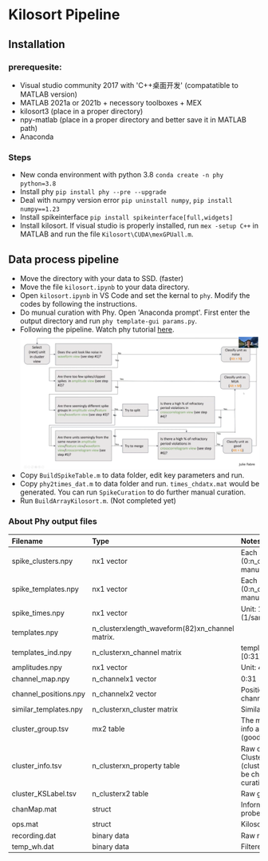 # Kilosort Pipeline

## Installation
### prerequesite:
- Visual studio community 2017 with 'C++桌面开发' (compatatible to MATLAB version)
- MATLAB 2021a or 2021b + necessory toolboxes + MEX
- kilosort3 (place in a proper directory)
- npy-matlab (place in a proper directory and better save it in MATLAB path)
- Anaconda

### Steps
- New conda environment with python 3.8 `conda create -n phy python=3.8`
- Install phy `pip install phy --pre --upgrade`
- Deal with numpy version error `pip uninstall numpy`, `pip install numpy==1.23`
- Install spikeinterface `pip install spikeinterface[full,widgets]`
- Install kilosort. If visual studio is properly installed, run `mex -setup C++` in MATLAB and run the file `Kilosort\CUDA\mexGPUall.m`.

## Data process pipeline
- Move the directory with your data to SSD. (faster)
- Move the file `kilosort.ipynb` to your data directory.
- Open `kilosort.ipynb` in VS Code and set the kernal to `phy`. Modify the codes by following the instructions.
- Do munual curation with Phy. Open 'Anaconda prompt'. First enter the output directory and run `phy template-gui params.py`.
- Following the pipeline. Watch phy tutorial [here](https://www.youtube.com/watch?v=czdwIr-v5Yc). ![](phy_pipeline.png)
- Copy `BuildSpikeTable.m` to data folder, edit key parameters and run.
- Copy `phy2times_dat.m` to data folder and run. `times_chdatx.mat` would be generated. You can run `SpikeCuration` to do further manual curation.
- Run `BuildArrayKilosort.m`. (Not completed yet)

### About Phy output files
| Filename | Type | Notes |
| :------------- | :---------- | :------------ |
|spike_clusters.npy|	nx1 vector 	                                    |Each spike's cluster (0:n_cluster-1) after manual curation |
|spike_templates.npy| 	nx1 vector 		                                |Each spike's cluster (0:n_cluster-1) before manual curation|
|spike_times.npy| 		nx1 vector 		                                |Unit: 1/30000 sec (1/sampling_frequency)|
|templates.npy| 		n_clusterxlength_waveform(82)xn_channel matrix.||
|templates_ind.npy| 	n_clusterxn_channel matrix 	                    |templates_ind(1,:) -> [0:31]|
|amplitudes.npy| 		nx1 vector 		                                |Unit: 40*mV?|
|channel_map.npy| 		n_channelx1 vector 	                            |0:31|
|channel_positions.npy| n_channelx2 vector 	                            |Position of each channel. Unit: μm|
|similar_templates.npy| n_clusterxn_cluster matrix 	                    |Similarity matrix|
|cluster_group.tsv|		mx2 table		                                |The manually modified info about the group (good/MUA/noise)|
|cluster_info.tsv|		n_clusterxn_property table	                    |Raw cluster info. Cluster info (cluster_idx, group) will be changed by manual curation|
|cluster_KSLabel.tsv|	n_clusterx2 table		                        |Raw group info|
|chanMap.mat|           struct                                          |Information about the probe|
|ops.mat|               struct                                          |Kilosort parameters|
|recording.dat|         binary data                                     |Raw recording data|
|temp_wh.dat|           binary data                                     |Filtered recording data|
